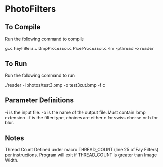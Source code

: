 # PhotoFilters

## To Compile

Run the following command to compile

gcc FayFilters.c BmpProcessor.c PixelProcessor.c -lm -pthread -o reader

## To Run

Run the following command to run

./reader -i photos/test3.bmp -o test3out.bmp -f c

## Parameter Definitions

-i is the input file.
-o is the name of the output file. Must contain .bmp extension.
-f is the filter type, choices are either c for swiss cheese or b for blur.

## Notes

Thread Count Defined under macro THREAD_COUNT (line 25 of Fay Filters) per instructions.
Program will exit if THREAD_COUNT is greater than Image Width.



